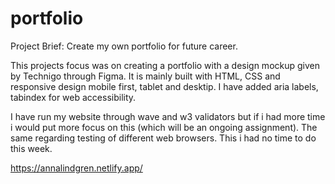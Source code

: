 # portfolio

Project Brief:
Create my own portfolio for future career.

This projects focus was on creating a portfolio with a design mockup given by Technigo through Figma.
It is mainly built with HTML, CSS and responsive design mobile first, tablet and desktip. I have added aria labels, tabindex for web accessibility. 

I have run my website through wave and w3 validators but if i had more time i would put more focus on this (which will be an ongoing assignment). The same regarding testing of different web browsers. This i had no time to do this week. 

https://annalindgren.netlify.app/